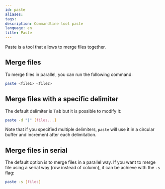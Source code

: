 ```yaml
---
id: paste
aliases: 
tags: 
description: Commandline tool paste
language: en
title: Paste
---
```


Paste is a tool that allows to merge files together.

## Merge files

To merge files in parallel, you can run the following command:

```sh
paste <file1> <file2>
```

## Merge files with a specific delimiter

The default delimiter is <kbd>Tab</kbd> but it is possible to modify it:

```sh
paste -d "|" [files...]
```

Note that if you specified multiple delimiters, `paste` will use it in a circular buffer and increment after each delimitation.

## Merge files in serial

The default option is to merge files in a parallel way. If you want to merge file using a serial way (row instead of column), it can be achieve with the `-s` flag:

```sh
paste -s [files]
```